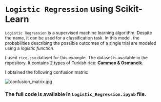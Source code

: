 # `Logistic Regression` using Scikit-Learn

`Logistic Regression` is a supervised machine learning algorithm. Despite the name, it can be used for a classification task. In this model, the probabilities describing the possible outcomes of a single trial are modeled using a _logistic function_.

I used `rice.csv` dataset for this example. The dataset is available in the repository. It contains 2 types of Turkish rice: __Cammeo & Osmancik__.

I obtained the following confusion matrix:

![confusion_matrix.jpg](https://github.com/randomaccess2023/MG2023/blob/main/Video%2068/confusion_matrix.jpg "confusion_matrix.jpg")

### The full code is available in `Logistic_Regression.ipynb` file.
